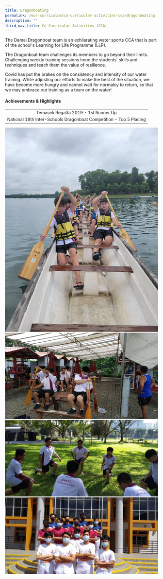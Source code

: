 ```yaml
---
title: Dragonboating
permalink: /our-curriculum/co-curricular-activities-cca/dragonboating
description: ""
third_nav_title: Co Curricular Activities (CCA)
---
```

<p>The Damai Dragonboat team is an exhilarating water sports CCA that is part of the school's Learning for Life Programme (LLP).&nbsp;</p>
<p>The Dragonboat team challenges its members to go beyond their limits. Challenging weekly training sessions hone the students' skills and techniques and teach them the value of resilience.&nbsp;</p>
<p>Covid has put the brakes on the consistency and intensity of our water training. While adjusting our efforts to make the best of the situation, we have become more hungry and cannot wait for normalcy to return, so that we may embrace our training as a team on the water!</p>
<h4><strong>Achievements</strong><strong>&nbsp;&amp; Highlights</strong></h4>
<table>
<tbody>
<tr>
<td style="text-align: center;">Temasek Regatta 2019 - 1st Runner Up</td>
</tr>
<tr>
<td style="text-align: center;">National 19th Inter-Schools Dragonboat Competition - Top 5 Placing</td>
</tr>
</tbody>
</table>
<img src="/images/dragon1.jpg">
<img src="/images/dragon2.jpg">
<img src="/images/dragon3.jpg">
<img src="/images/dragon4.jpg">
